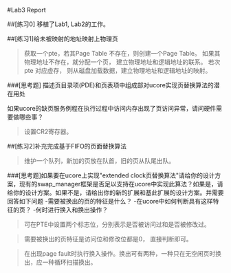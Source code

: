 #Lab3 Report

##[练习0]
移植了Lab1, Lab2的工作。

##[练习1]给未被映射的地址映射上物理页
>获取一个pte，若其Page Table 不存在，则创建一个Page Table。
>如果其物理地址不存在，就分配一个页， 建立物理地址和逻辑地址的联系。
>若次pte 对应虚存， 则从磁盘加载数据，建立物理地址和逻辑地址的映射。

###[思考题]
描述页目录项(PDE)和页表项中组成部对ucore实现页替换算法的潜在用处
>

如果ucore的缺页服务例程在执行过程中访问内存出现了页访问异常，请问硬件需要做哪些事？
>设置CR2寄存器。

##[练习2]补充完成基于FIFO的页面替换算法
>维护一个队列，新加的页放在队首，旧的页从队尾出队。

###[思考题]如果要在ucore上实现"extended clock页替换算法"请给你的设计方案，现有的swap_manager框架是否足以支持在ucore中实现此算法？如果是，请给你的设计方案。如果不是，请给出你的新的扩展和基此扩展的设计方案。并需要回答如下问题
-需要被换出的页的特征是什么？
-在ucore中如何判断具有这样特征的页？
-何时进行换入和换出操作？
>可在PTE中设置两个标志位，分别表示是否被访问过和是否被修改过。

>需要被换出的页特征是访问位和修改位都是0， 直接判断即可。

>在出现page fault时执行换入操作。换出可有两种，一种只在无空闲页时换出，应一种循环扫描换出。



